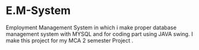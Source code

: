 # E.M-System
Employment Management System in which i make proper database management system with MYSQL and for coding part using JAVA swing.
I make this project for my MCA 2 semester Project .

